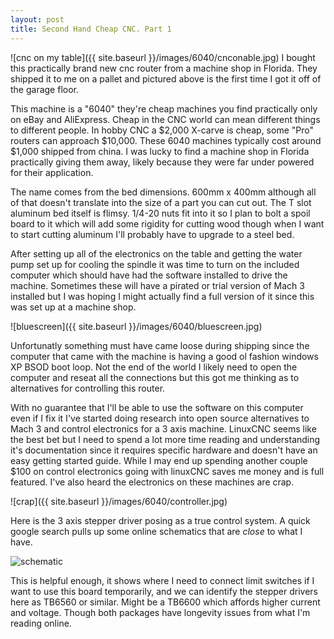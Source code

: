 ```yaml
---
layout: post
title: Second Hand Cheap CNC. Part 1
---
```


![cnc on my table]({{ site.baseurl }}/images/6040/cnconable.jpg)
I bought this practically brand new cnc router from a machine shop in Florida. They shipped it to me on a pallet and pictured above is the first time I got it off of the garage floor.

This machine is a "6040" they're cheap machines you find practically only on eBay and AliExpress. Cheap in the CNC world can mean different things to different people. In hobby CNC a $2,000 X-carve is cheap, some "Pro" routers can approach $10,000. These 6040 machines typically cost around $1,000 shipped from china. I was lucky to find a machine shop in Florida practically giving them away, likely because they were far under powered for their application.

The name comes from the bed dimensions. 600mm x 400mm although all of that doesn't translate into the size of a part you can cut out. The T slot aluminum bed itself is flimsy. 1/4-20 nuts fit into it so I plan to bolt a spoil board to it which will add some rigidity for cutting wood though when I want to start cutting aluminum I'll probably have to upgrade to a steel bed. 

After setting up all of the electronics on the table and getting the water pump set up for cooling the spindle it was time to turn on the included computer which should have had the software installed to drive the machine. Sometimes these will have a pirated or trial version of Mach 3 installed but I was hoping I might actually find a full version of it since this was set up at a machine shop.

![bluescreen]({{ site.baseurl }}/images/6040/bluescreen.jpg)

Unfortunatly something must have came loose during shipping since the computer that came with the machine is having a good ol fashion windows XP BSOD boot loop. Not the end of the world I likely need to open the computer and reseat all the connections but this got me thinking as to alternatives for controlling this router.

With no guarantee that I'll be able to use the software on this computer even if I fix it I've started doing research into open source alternatives to Mach 3 and control electronics for a 3 axis machine. LinuxCNC seems like the best bet but I need to spend a lot more time reading and understanding it's documentation since it requires specific hardware and doesn't have an easy getting started guide. While I may end up spending another couple $100 on control electronics going with linuxCNC saves me money and is full featured. I've also heard the electronics on these machines are crap.

![crap]({{ site.baseurl }}/images/6040/controller.jpg)

Here is the 3 axis stepper driver posing as a true control system. A quick google search pulls up some online schematics that are *close* to what I have. 

![schematic](https://uploads.tapatalk-cdn.com/20190327/f86ce97eb6ee356c310b5b8c2c5dc17b.jpg)

This is helpful enough, it shows where I need to connect limit switches if I want to use this board temporarily, and we can identify the stepper drivers here as TB6560 or similar. Might be a TB6600 which affords higher current and voltage. Though both packages have longevity issues from what I'm reading online. 

